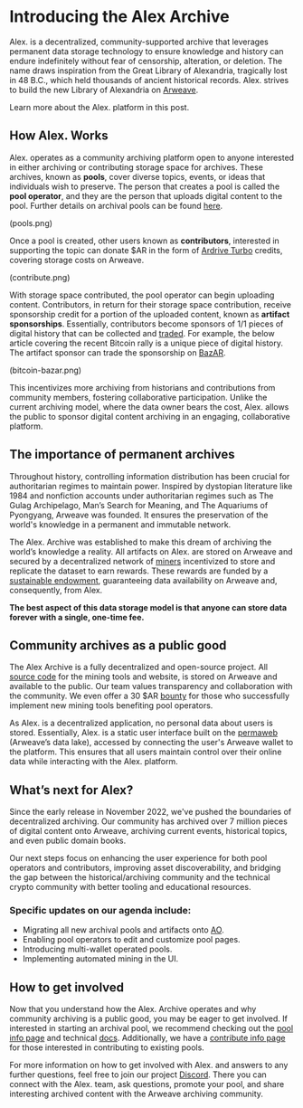 # Introducing the Alex Archive

Alex. is a decentralized, community-supported archive that leverages permanent data storage technology to ensure knowledge and history can endure indefinitely without fear of censorship, alteration, or deletion. The name draws inspiration from the Great Library of Alexandria, tragically lost in 48 B.C., which held thousands of ancient historical records. Alex. strives to build the new Library of Alexandria on [Arweave](https://arweave.org/).

Learn more about the Alex. platform in this post.

## How Alex. Works

Alex. operates as a community archiving platform open to anyone interested in either archiving or contributing storage space for archives. These archives, known as **pools**, cover diverse topics, events, or ideas that individuals wish to preserve. The person that creates a pool is called the **pool operator**, and they are the person that uploads digital content to the pool. Further details on archival pools can be found [here](https://alex.arweave.dev/#/create/).

(pools.png)

Once a pool is created, other users known as **contributors**, interested in supporting the topic can donate $AR in the form of [Ardrive Turbo](https://ardrive.io/turbo-bundler/) credits, covering storage costs on Arweave.

(contribute.png)

With storage space contributed, the pool operator can begin uploading content. Contributors, in return for their storage space contribution, receive sponsorship credit for a portion of the uploaded content, known as **artifact sponsorships**. Essentially, contributors become sponsors of 1/1 pieces of digital history that can be collected and [traded](https://alex.arweave.dev/#/trade/). For example, the below article covering the recent Bitcoin rally is a unique piece of digital history. The artifact sponsor can trade the sponsorship on [BazAR](https://bazar.arweave.dev/#/asset/NMLa6zeVZERWyPM9Nzwl36IHIktXgxY-NqXihn6BVEk).

(bitcoin-bazar.png)

This incentivizes more archiving from historians and contributions from community members, fostering collaborative participation. Unlike the current archiving model, where the data owner bears the cost, Alex. allows the public to sponsor digital content archiving in an engaging, collaborative platform.

## The importance of permanent archives

Throughout history, controlling information distribution has been crucial for authoritarian regimes to maintain power. Inspired by dystopian literature like 1984 and nonfiction accounts under authoritarian regimes such as The Gulag Archipelago, Man’s Search for Meaning, and The Aquariums of Pyongyang, Arweave was founded. It ensures the preservation of the world's knowledge in a permanent and immutable network.

The Alex. Archive was established to make this dream of archiving the world’s knowledge a reality. All artifacts on Alex. are stored on Arweave and secured by a decentralized network of [miners](https://arwiki.wiki/#/en/arweave-mining) incentivized to store and replicate the dataset to earn rewards. These rewards are funded by a [sustainable endowment](https://arwiki.wiki/#/en/storage-endowment), guaranteeing data availability on Arweave and, consequently, from Alex.

**The best aspect of this data storage model is that anyone can store data forever with a single, one-time fee.**

## Community archives as a public good

The Alex Archive is a fully decentralized and open-source project. All [source code](https://github.com/ArweaveAlex) for the mining tools and website, is stored on Arweave and available to the public. Our team values transparency and collaboration with the community. We even offer a 30 $AR [bounty](https://github.com/ArweaveAlex/arc-pools/blob/main/bounty.md) for those who successfully implement new mining tools benefiting pool operators.

As Alex. is a decentralized application, no personal data about users is stored. Essentially, Alex. is a static user interface built on the [permaweb](https://arwiki.wiki/#/en/the-permaweb) (Arweave’s data lake), accessed by connecting the user's Arweave wallet to the platform. This ensures that all users maintain control over their online data while interacting with the Alex. platform.

## What’s next for Alex?

Since the early release in November 2022, we've pushed the boundaries of decentralized archiving. Our community has archived over 7 million pieces of digital content onto Arweave, archiving current events, historical topics, and even public domain books.

Our next steps focus on enhancing the user experience for both pool operators and contributors, improving asset discoverability, and bridging the gap between the historical/archiving community and the technical crypto community with better tooling and educational resources.

### Specific updates on our agenda include:

- Migrating all new archival pools and artifacts onto [AO](https://ao.arweave.dev/).
- Enabling pool operators to edit and customize pool pages.
- Introducing multi-wallet operated pools.
- Implementing automated mining in the UI.

## How to get involved

Now that you understand how the Alex. Archive operates and why community archiving is a public good, you may be eager to get involved. If interested in starting an archival pool, we recommend checking out the [pool info page](https://alex.arweave.dev/#/create/) and technical [docs](https://alex.arweave.dev/#/docs/introduction). Additionally, we have a [contribute info page](https://alex.arweave.dev/#/contribute/) for those interested in contributing to existing pools.

For more information on how to get involved with Alex. and answers to any further questions, feel free to join our project [Discord](http://discord.gg/2uZsWuTNvN). There you can connect with the Alex. team, ask questions, promote your pool, and share interesting archived content with the Arweave archiving community.
